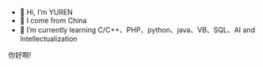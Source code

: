 - 👋 Hi, I’m YUREN
- 👀 I come from China
- 🌱 I’m currently learning C/C++、PHP、python、java、VB、SQL、AI and Intellectualization

<!---
niyuxinwobuen/niyuxinwobuen is a ✨ special ✨ repository because its `README.md` (this file) appears on your GitHub profile.
You can click the Preview link to take a look at your changes.
--->
你好啊!
